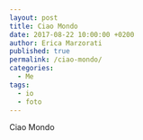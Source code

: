 ```yaml
---
layout: post
title: Ciao Mondo
date: 2017-08-22 10:00:00 +0200
author: Erica Marzorati
published: true
permalink: /ciao-mondo/
categories:
  - Me
tags:
  - io
  - foto
---
```

Ciao Mondo
